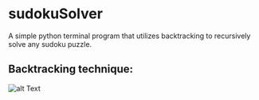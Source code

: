 # sudokuSolver
A simple python terminal program that utilizes backtracking to recursively solve any sudoku puzzle.


## Backtracking technique:
![alt Text](https://en.wikipedia.org/wiki/Sudoku_solving_algorithms#/media/File:Sudoku_solved_by_bactracking.gif)
